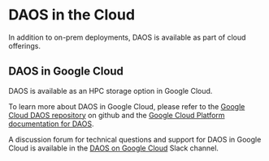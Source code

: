 # DAOS in the Cloud

In addition to on-prem deployments, DAOS is available as part of
cloud offerings.

## DAOS in Google Cloud

DAOS is available as an HPC storage option in Google Cloud.
 
To learn more about DAOS in Google Cloud, please refer to the
[Google Cloud DAOS repository](https://github.com/daos-stack/google-cloud-daos)
on github and the 
[Google Cloud Platform documentation for DAOS](https://github.com/GoogleCloudPlatform/hpc-toolkit/blob/main/community/modules/file-system/Intel-DAOS/README.md).

A discussion forum for technical questions and support
for DAOS in Google Cloud is available in the
[DAOS on Google Cloud](https://daos-stack.slack.com/archives/C03GLTLHA59)
Slack channel.
